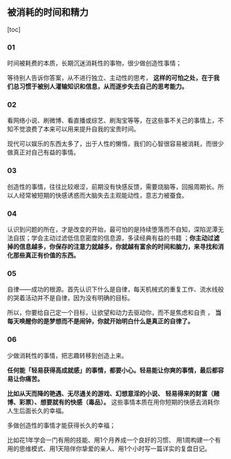 ## 被消耗的时间和精力

[toc]

### 01

时间被耗费的本质，长期沉迷消耗性的事物，很少做创造性事情；

等待别人告诉你答案，从不进行独立、主动性的思考， **这样的可怕之处，在于我们总习惯于被别人灌输知识和信息，从而逐步失去自己的思考能力。**

### 02 

看网络小说、刷微博、看直播或综艺、刷淘宝等等，在这些事不关己的事情上，不知不觉浪费了本来可以用来提升自我的宝贵时间。

 现代可以娱乐的东西太多了，出于人性的懒惰，我们的心智很容易被消耗，而很少做真正对自己有益的事情。 

### 03

创造性的事情，往往比较艰涩，前期没有快感反馈，需要烧脑等，回报周期长。所以人经常被短期的快感诱惑而大脑失去主观能动性，意志力被蚕食。

### 04

认识到问题的所在，才是改变的开始，最可怕的是持续堕落而不自知，深陷泥潭无法自拔；学会主动过滤低信息密度的信息源，多读经典有益的书籍 ；**你主动过滤掉的信息越多，你保存的注意力就越多，你就越有富余的时间和脑力，来寻找和消化那些真正有价值的东西。** 

### 05

自律——成功的根源。首先认识下什么是自律，每天机械式的重复工作、流水线般的哭着活动并不是自律，因为没有明确的目标。

 所以，你要给自己定一个目标，让欲望和动力去驱动你，而不是焦虑和自责 ， **当每天唤醒你的是梦想而不是闹钟，你就开始明白什么是真正的自律了。** 

### 06

少做消耗性的事情，把志趣转移到创造上来。

 **任何能「轻易获得高成就感」的事情，都要小心。轻易能让你爽的事情，最后都容易让你痛苦。** 

 **比如从天而降的艳遇、无尽通关的游戏、幻想意淫的小说、**  **轻易得来的财富（赌博、彩票）、想要就有的快感（毒品）。** 这些事情本质在用你短期的快感去消耗你人生后面长久的幸福。

多做创造性的事情才能获得长久的幸福；

 比如花1年学会一门有用的技能、用1个月养成一个良好的习惯、  用1周构建一个有用的思维模式、用1天陪伴你挚爱的亲人、用1个小时写一篇详实的复盘日记。 